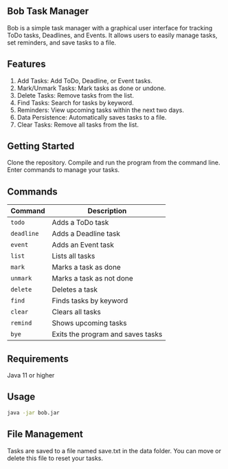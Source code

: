 ## Bob Task Manager

Bob is a simple task manager with a graphical user interface for tracking ToDo tasks, Deadlines, and Events. It allows users to easily manage tasks, set reminders, and save tasks to a file.

## Features

1. Add Tasks: Add ToDo, Deadline, or Event tasks. 
2. Mark/Unmark Tasks: Mark tasks as done or undone. 
3. Delete Tasks: Remove tasks from the list. 
4. Find Tasks: Search for tasks by keyword. 
5. Reminders: View upcoming tasks within the next two days. 
6. Data Persistence: Automatically saves tasks to a file. 
7. Clear Tasks: Remove all tasks from the list.

## Getting Started

Clone the repository.
Compile and run the program from the command line.
Enter commands to manage your tasks.

## Commands

| Command        | Description                            |
|----------------|----------------------------------------|
| `todo`         | Adds a ToDo task                       |
| `deadline`     | Adds a Deadline task                   |
| `event`        | Adds an Event task                     |
| `list`         | Lists all tasks                        |
| `mark`         | Marks a task as done                   |
| `unmark`       | Marks a task as not done               |
| `delete`       | Deletes a task                         |
| `find`         | Finds tasks by keyword                 |
| `clear`        | Clears all tasks                       |
| `remind`       | Shows upcoming tasks                   |
| `bye`          | Exits the program and saves tasks      |


## Requirements

Java 11 or higher

## Usage

```bash
java -jar bob.jar
```
## File Management

Tasks are saved to a file named save.txt in the data folder. You can move or delete this file to reset your tasks.